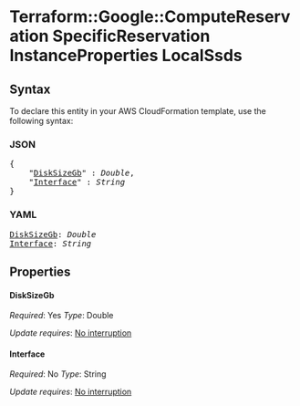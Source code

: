 # Terraform::Google::ComputeReservation SpecificReservation InstanceProperties LocalSsds

## Syntax

To declare this entity in your AWS CloudFormation template, use the following syntax:

### JSON

<pre>
{
    "<a href="#disksizegb" title="DiskSizeGb">DiskSizeGb</a>" : <i>Double</i>,
    "<a href="#interface" title="Interface">Interface</a>" : <i>String</i>
}
</pre>

### YAML

<pre>
<a href="#disksizegb" title="DiskSizeGb">DiskSizeGb</a>: <i>Double</i>
<a href="#interface" title="Interface">Interface</a>: <i>String</i>
</pre>

## Properties

#### DiskSizeGb

_Required_: Yes
_Type_: Double

_Update requires_: [No interruption](https://docs.aws.amazon.com/AWSCloudFormation/latest/UserGuide/using-cfn-updating-stacks-update-behaviors.html#update-no-interrupt)

#### Interface

_Required_: No
_Type_: String

_Update requires_: [No interruption](https://docs.aws.amazon.com/AWSCloudFormation/latest/UserGuide/using-cfn-updating-stacks-update-behaviors.html#update-no-interrupt)

